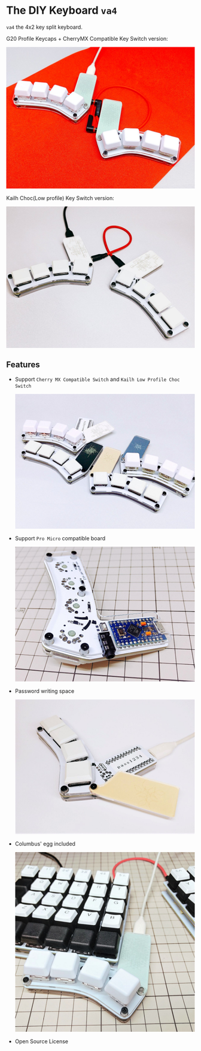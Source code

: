 # The DIY Keyboard `va4`

`va4` the 4x2 key split keyboard.

G20 Profile Keycaps + CherryMX Compatible Key Switch version:

![photo](./images/va4-v0_2_0-01.jpg)

Kailh Choc(Low profile) Key Switch version:

![photo](./images/va4-v0_2_0-02.jpg)

## Features

* Support `Cherry MX Compatible Switch` and `Kailh Low Profile Choc Switch`

  ![photo](./images/va4-v0_2_0-04.jpg)

* Support `Pro Micro` compatible board

  ![photo](./images/va4-v0_2_0-06.jpg)

* Password writing space

  ![photo](./images/va4-v0_2_0-07.jpg)

* Columbus' egg included

  ![photo](./images/va4-v0_2_0-08.jpg)

* Open Source License
